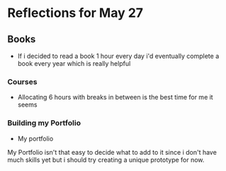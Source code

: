 # Reflections for May 27

## Books

* If i decided to read a book 1 hour every day i'd eventually complete a book every year which is really helpful

### Courses

* Allocating 6 hours with breaks in between is the best time for me it seems

### Building my Portfolio

* My portfolio

My Portfolio isn't that easy to decide what to add to it since i don't have much skills yet but i should try creating a unique prototype for now.